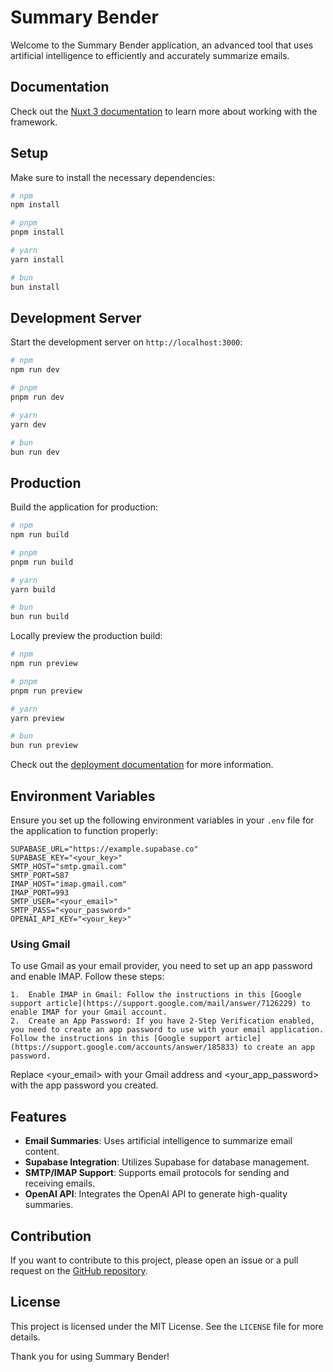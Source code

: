 # Summary Bender

Welcome to the Summary Bender application, an advanced tool that uses artificial intelligence to efficiently and accurately summarize emails.

## Documentation

Check out the [Nuxt 3 documentation](https://nuxt.com/docs/getting-started/introduction) to learn more about working with the framework.

## Setup

Make sure to install the necessary dependencies:

```bash
# npm
npm install

# pnpm
pnpm install

# yarn
yarn install

# bun
bun install
```

## Development Server

Start the development server on `http://localhost:3000`:

```bash
# npm
npm run dev

# pnpm
pnpm run dev

# yarn
yarn dev

# bun
bun run dev
```

## Production

Build the application for production:

```bash
# npm
npm run build

# pnpm
pnpm run build

# yarn
yarn build

# bun
bun run build
```

Locally preview the production build:

```bash
# npm
npm run preview

# pnpm
pnpm run preview

# yarn
yarn preview

# bun
bun run preview
```

Check out the [deployment documentation](https://nuxt.com/docs/getting-started/deployment) for more information.

## Environment Variables

Ensure you set up the following environment variables in your `.env` file for the application to function properly:

```env
SUPABASE_URL="https://example.supabase.co"
SUPABASE_KEY="<your_key>"
SMTP_HOST="smtp.gmail.com"
SMTP_PORT=587
IMAP_HOST="imap.gmail.com"
IMAP_PORT=993
SMTP_USER="<your_email>"
SMTP_PASS="<your_password>"
OPENAI_API_KEY="<your_key>"
```
### Using Gmail

To use Gmail as your email provider, you need to set up an app password and enable IMAP. Follow these steps:

	1.	Enable IMAP in Gmail: Follow the instructions in this [Google support article](https://support.google.com/mail/answer/7126229) to enable IMAP for your Gmail account.
	2.	Create an App Password: If you have 2-Step Verification enabled, you need to create an app password to use with your email application. Follow the instructions in this [Google support article](https://support.google.com/accounts/answer/185833) to create an app password.

Replace <your_email> with your Gmail address and <your_app_password> with the app password you created.


## Features

- **Email Summaries**: Uses artificial intelligence to summarize email content.
- **Supabase Integration**: Utilizes Supabase for database management.
- **SMTP/IMAP Support**: Supports email protocols for sending and receiving emails.
- **OpenAI API**: Integrates the OpenAI API to generate high-quality summaries.

## Contribution

If you want to contribute to this project, please open an issue or a pull request on the [GitHub repository](https://github.com/yacosta738/summary-bender).

## License

This project is licensed under the MIT License. See the `LICENSE` file for more details.

Thank you for using Summary Bender!
